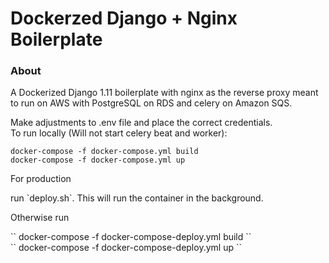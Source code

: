 <h1> Dockerzed Django + Nginx Boilerplate </h1>
<h3> About </h3>
<p>
A Dockerized Django 1.11 boilerplate with nginx as the reverse proxy meant to run on AWS with PostgreSQL on RDS and celery on Amazon SQS.
</p>
<p>
Make adjustments to .env file and place the correct credentials. </br>
To run locally (Will not start celery beat and worker):

``
docker-compose -f docker-compose.yml build
`` </br>
``
docker-compose -f docker-compose.yml up
`` </br>
</p>
<p>
For production
</p>
run `deploy.sh`. This will run the container in the background.
</br>

<p>
Otherwise run
</p>
``
docker-compose -f docker-compose-deploy.yml build
`` </br>
``
docker-compose -f docker-compose-deploy.yml up
``
